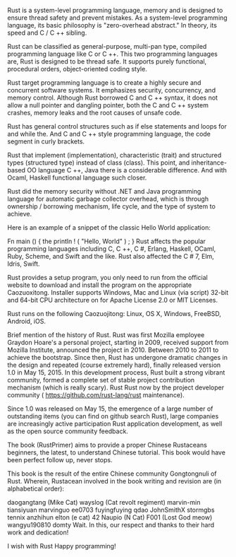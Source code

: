 Rust is a system-level programming language, memory and is designed to ensure thread safety and prevent mistakes. As a system-level programming language, its basic philosophy is "zero-overhead abstract." In theory, its speed and C / C ++ sibling.

Rust can be classified as general-purpose, multi-pan type, compiled programming language like C or C ++. This two programming languages ​​are, Rust is designed to be thread safe. It supports purely functional, procedural orders, object-oriented coding style.

Rust target programming language is to create a highly secure and concurrent software systems. It emphasizes security, concurrency, and memory control. Although Rust borrowed C and C ++ syntax, it does not allow a null pointer and dangling pointer, both the C and C ++ system crashes, memory leaks and the root causes of unsafe code.

Rust has general control structures such as if else statements and loops for and while the. And C and C ++ style programming language, the code segment in curly brackets.

Rust that implement (implementation), characteristic (trait) and structured types (structured type) instead of class (class). This point, and inheritance-based OO language C ++, Java there is a considerable difference. And with Ocaml, Haskell functional language such closer.

Rust did the memory security without .NET and Java programming language for automatic garbage collector overhead, which is through ownership / borrowing mechanism, life cycle, and the type of system to achieve.

Here is an example of a snippet of the classic Hello World application:

Fn  main () {
  the println ! ( "Hello, World" ) ; 
}
Rust affects the popular programming languages ​​including C, C ++, C #, Erlang, Haskell, OCaml, Ruby, Scheme, and Swift and the like. Rust also affected the C # 7, Elm, Idris, Swift.

Rust provides a setup program, you only need to run from the official website to download and install the program on the appropriate Caozuoxitong. Installer supports Windows, Mac and Linux (via script) 32-bit and 64-bit CPU architecture on for Apache License 2.0 or MIT Licenses.

Rust runs on the following Caozuojitong: Linux, OS X, Windows, FreeBSD, Android, iOS.

Brief mention of the history of Rust. Rust was first Mozilla employee Graydon Hoare's a personal project, starting in 2009, received support from Mozilla Institute, announced the project in 2010. Between 2010 to 2011 to achieve the bootstrap. Since then, Rust has undergone dramatic changes in the design and repeated (course extremely hard), finally released version 1.0 in May 15, 2015. In this development process, Rust built a strong vibrant community, formed a complete set of stable project contribution mechanism (which is really scary). Rust Rust now by the project developer community ( https://github.com/rust-lang/rust maintenance).

Since 1.0 was released on May 15, the emergence of a large number of outstanding items (you can find on github search Rust), large companies are increasingly active participation Rust application development, as well as the open source community feedback.

The book (RustPrimer) aims to provide a proper Chinese Rustaceans beginners, the latest, to understand Chinese tutorial. This book would have been perfect follow up, never stops.

This book is the result of the entire Chinese community Gongtongnuli of Rust. Wherein, Rustacean involved in the book writing and revision are (in alphabetical order):

daogangtang (Mike Cat)
wayslog (Cat revolt regiment)
marvin-min
tiansiyuan
marvinguo
ee0703
fuyingfuying
qdao
JohnSmithX
stormgbs
tennix
anzhihun
elton (e cat)
42
Naupio (N Cat)
F001 (Lost God meow)
wangyu190810
domty
Wait. In this, our respect and thanks to their hard work and dedication!

I wish with Rust Happy programming!
